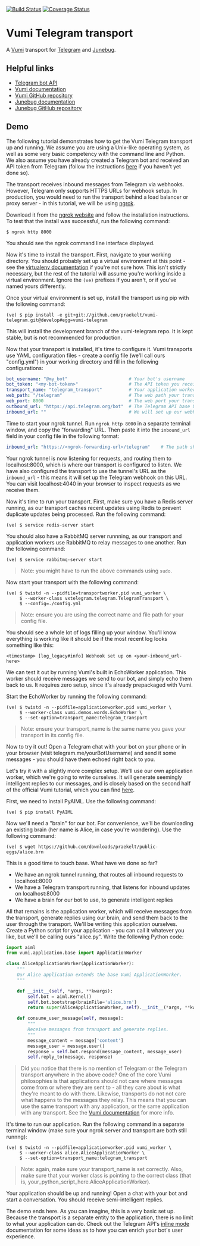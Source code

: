 [![Build Status](https://travis-ci.org/praekelt/vumi-telegram.svg?branch=develop)](https://travis-ci.org/praekelt/vumi-telegram)
[![Coverage Status](https://coveralls.io/repos/github/praekelt/vumi-telegram/badge.svg?branch=develop)](https://coveralls.io/github/praekelt/vumi-telegram?branch=develop)

# Vumi Telegram transport

A [Vumi](http://github.com/praekelt/vumi) transport for [Telegram](http://telegram.org) and [Junebug](https://github.com/praekelt/junebug).

## Helpful links

- [Telegram bot API](https://core.telegram.org/bots/api)
- [Vumi documentation](http://vumi.readthedocs.io/en/latest)
- [Vumi GitHub repository](https://github.com/praekelt/vumi)
- [Junebug documentation](http://junebug.readthedocs.io/en/latest)
- [Junebug GitHub repository](https://github.com/praekelt/junebug)

## Demo

The following tutorial demonstrates how to get the Vumi Telegram transport up and running. We assume you are using a Unix-like operating system, as well as some very basic competency with the command line and Python. We also assume you have already created a Telegram bot and received an API token from Telegram (follow the instructions [here](https://core.telegram.org/bots) if you haven't yet done so).

The transport receives inbound messages from Telegram via webhooks. However, Telegram only supports HTTPS URLs for webhook setup. In production, you would need to run the transport behind a load balancer or proxy server - in this tutorial, we will be using [ngrok](https://ngrok.com).

Download it from the [ngrok website](https://ngrok.com/download) and follow the installation instructions. To test that the install was successful, run the following command:

```
$ ngrok http 8000
```

You should see the ngrok command line interface displayed.

Now it's time to install the transport. First, navigate to your working directory. You should probably set up a virtual environment at this point - see the [virtualenv documentation](https://virtualenv.pypa.io/en/stable/) if you're not sure how. This isn't strictly necessary, but the rest of the tutorial will assume you're working inside a virtual environment. Ignore the `(ve)` prefixes if you aren't, or if you've named yours differently.

Once your virtual environment is set up, install the transport using pip with the following command:

```
(ve) $ pip install -e git+git://github.com/praekelt/vumi-telegram.git@develop#egg=vumi-telegram
```

This will install the development branch of the vumi-telegram repo. It is kept stable, but is not recommended for production.

Now that your transport is installed, it's time to configure it. Vumi transports use YAML configuration files - create a config file (we'll call ours "config.yml") in your working directory and fill in the following configurations:

```yaml
bot_username: "@my_bot"                       # Your bot's username
bot_token: "<my-bot-token>"                   # The API token you received from the Telegram @BotFather
transport_name: "telegram_transport"          # Your application worker will use this name to connect to your transport
web_path: "/telegram"                         # The web path your transport will listen on
web_port: 8000                                # The web port your transport will listen on
outbound_url: "https://api.telegram.org/bot"  # The Telegram API base URL
inbound_url: ""                               # We will set up our webhook on this URL (leave blank for now)
```

Time to start your ngrok tunnel. Run `ngrok http 8000` in a separate terminal window, and copy the "forwarding" URL. Then paste it into the `inbound_url` field in your config file in the following format:

```yaml
inbound_url: "https://<ngrok-forwarding-url>/telegram"    # The path should match the path specified in web_path
```

Your ngrok tunnel is now listening for requests, and routing them to localhost:8000, which is where our transport is configured to listen. We have also configured the transport to use the tunnel's URL as the `inbound_url` - this means it will set up the Telegram webhook on this URL. You can visit localhost:4040 in your browser to inspect requests as we receive them.

Now it's time to run your transport. First, make sure you have a Redis server running, as our transport caches recent updates using Redis to prevent duplicate updates being processed. Run the following command:

```
(ve) $ service redis-server start
```

You should also have a RabbitMQ server runnning, as our transport and application workers use RabbitMQ to relay messages to one another. Run the following command:

```
(ve) $ service rabbitmq-server start
```

> Note: you might have to run the above commands using `sudo`.

Now start your transport with the following command:

```
(ve) $ twistd -n --pidfile=transportworker.pid vumi_worker \
     $ --worker-class vxtelegram.telegram.TelegramTransport \
     $ --config=./config.yml
```

> Note: ensure you are using the correct name and file path for your config file.

You should see a whole lot of logs filling up your window. You'll know everything is working like it should be if the most recent log looks something like this:

```
<timestamp> [log_legacy#info] Webhook set up on <your-inbound_url-here>
```

We can test it out by running Vumi's built in EchoWorker application. This worker should receive messages we send to our bot, and simply echo them back to us. It requires zero setup, since it's already prepackaged with Vumi.

Start the EchoWorker by running the following command:

```
(ve) $ twistd -n --pidfile=applicationworker.pid vumi_worker \
     $ --worker-class vumi.demos.words.EchoWorker \
     $ --set-option=transport_name:telegram_transport
```

> Note: ensure your transport_name is the same name you gave your transport in its config file.

Now to try it out! Open a Telegram chat with your bot on your phone or in your browser (visit telegram.me/yourBotUsername) and send it some messages - you should have them echoed right back to you.

Let's try it with a slightly more complex setup. We'll use our own application worker, which we're going to write ourselves. It will generate seemingly intelligent replies to our messages, and is closely based on the second half of the official Vumi tutorial, which you can find [here](http://vumi.readthedocs.io/en/latest/intro/tutorial02.html).

First, we need to install PyAIML. Use the following command:

```
(ve) $ pip install PyAIML
```

Now we'll need a "brain" for our bot. For convenience, we'll be downloading an existing brain (her name is Alice, in case you're wondering). Use the following command:

```
(ve) $ wget https://github.com/downloads/praekelt/public-eggs/alice.brn
```

This is a good time to touch base. What have we done so far?

- We have an ngrok tunnel running, that routes all inbound requests to localhost:8000
- We have a Telegram transport running, that listens for inbound updates on localhost:8000
- We have a brain for our bot to use, to generate intelligent replies

All that remains is the application worker, which will receive messages from the transport, generate replies using our brain, and send them back to the user through the transport. We'll be writing this application ourselves. Create a Python script for your application - you can call it whatever you like, but we'll be calling ours "alice.py". Write the following Python code:

```python
import aiml
from vumi.application.base import ApplicationWorker

class AliceApplicationWorker(ApplicationWorker):
    """
    Our Alice application extends the base Vumi ApplicationWorker.
    """

    def __init__(self, *args, **kwargs):
        self.bot = aiml.Kernel()
        self.bot.bootstrap(brainFile='alice.brn')
        return super(AliceApplicationWorker, self).__init__(*args, **kwargs)

    def consume_user_message(self, message):
        """
        Receive messages from transport and generate replies.
        """
        message_content = message['content']
        message_user = message.user()
        response = self.bot.respond(message_content, message_user)
        self.reply_to(message, response)
```

> Did you notice that there is no mention of Telegram or the Telegram transport anywhere in the above code? One of the core Vumi philosophies is that applications should not care where messages come from or where they are sent to - all they care about is what they're meant to do with them. Likewise, transports do not not care what happens to the messages they relay. This means that you can use the same transport with any application, or the same application with any transport.
See the [Vumi documentation](http://vumi.readthedocs.io/en/latest) for more info.

It's time to run our application. Run the following command in a separate terminal window (make sure your ngrok server and transport are both still runnng):

```
(ve) $ twistd -n --pidfile=applicationworker.pid vumi_worker \
     $ --worker-class alice.AliceApplicationWorker \
     $ --set-option=transport_name:telegram_transport
```

> Note: again, make sure your transport_name is set correctly. Also, make sure that your worker class is pointing to the correct class (that is, your_python_script_here.AliceApplicationWorker).

Your application should be up and running! Open a chat with your bot and start a conversation. You should receive semi-intelligent replies.

The demo ends here. As you can imagine, this is a very basic set up. Because the transport is a separate entity to the application, there is no limit to what your application can do. Check out the Telegram API's [inline mode](https://core.telegram.org/bots/inline) documentation for some ideas as to how you can enrich your bot's user experience.
